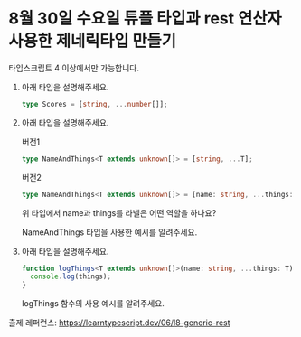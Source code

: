 # 8월 30일 수요일 튜플 타입과 rest 연산자 사용한 제네릭타입 만들기

타입스크립트 4 이상에서만 가능합니다.

1. 아래 타입을 설명해주세요.

    ```ts
    type Scores = [string, ...number[]];
    ```

2. 아래 타입을 설명해주세요.

    버전1

    ```ts
    type NameAndThings<T extends unknown[]> = [string, ...T];
    ```

    버전2

    ```ts
    type NameAndThings<T extends unknown[]> = [name: string, ...things: T];
    ``` 

    위 타입에서 name과 things를 라벨은 어떤 역할을 하나요? 

    NameAndThings 타입을 사용한 예시를 알려주세요.

3. 아래 타입을 설명해주세요.

    ```ts
    function logThings<T extends unknown[]>(name: string, ...things: T) {
      console.log(things);
    }
    ```


   logThings 함수의 사용 예시를 알려주세요.

출제 레퍼런스: https://learntypescript.dev/06/l8-generic-rest